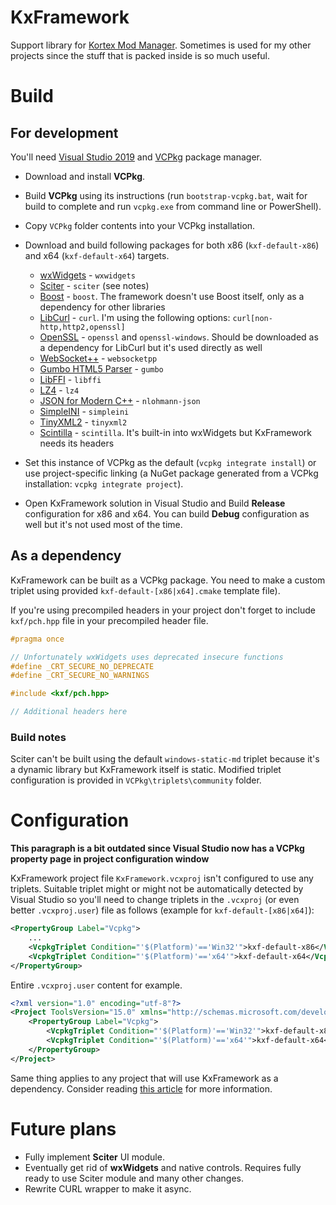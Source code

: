 # KxFramework
Support library for [Kortex Mod Manager](https://github.com/KerberX/Kortex-Mod-Manager). Sometimes is used for my other projects since the stuff that is packed inside is so much useful.

# Build
## For development
You'll need [Visual Studio 2019](https://visualstudio.microsoft.com) and [VCPkg](https://github.com/microsoft/vcpkg) package manager.

- Download and install **VCPkg**.
- Build **VCPkg** using its instructions (run `bootstrap-vcpkg.bat`, wait for build to complete and run `vcpkg.exe` from command line or PowerShell).
- Copy `VCPkg` folder contents into your VCPkg installation.
- Download and build following packages for both x86 (`kxf-default-x86`) and x64 (`kxf-default-x64`) targets.
	- [wxWidgets](https://www.wxwidgets.org) - `wxwidgets`
	- [Sciter](https://github.com/c-smile/sciter-sdk) - `sciter` (see notes)
	- [Boost](https://www.boost.org) - `boost`. The framework doesn't use Boost itself, only as a dependency for other libraries
	- [LibCurl](https://curl.haxx.se) - `curl`. I'm using the following options: `curl[non-http,http2,openssl]`
	- [OpenSSL](https://www.openssl.org) - `openssl` and `openssl-windows`. Should be downloaded as a dependency for LibCurl but it's used directly as well
	- [WebSocket++](https://github.com/zaphoyd/websocketpp) - `websocketpp`
	- [Gumbo HTML5 Parser](https://github.com/google/gumbo-parser) - `gumbo`
	- [LibFFI](https://github.com/libffi/libffi) - `libffi`
	- [LZ4](https://github.com/lz4/lz4) - `lz4`
	- [JSON for Modern C++](https://github.com/nlohmann/json) - `nlohmann-json`
	- [SimpleINI](https://github.com/brofield/simpleini) - `simpleini`
	- [TinyXML2](https://github.com/leethomason/tinyxml2) - `tinyxml2`
	- [Scintilla](https://www.scintilla.org) - `scintilla`. It's built-in into wxWidgets but KxFramework needs its headers
	
- Set this instance of VCPkg as the default (`vcpkg integrate install`) or use project-specific linking (a NuGet package generated from a VCPkg installation: `vcpkg integrate project`).
- Open KxFramework solution in Visual Studio and Build **Release** configuration for x86 and x64. You can build **Debug** configuration as well but it's not used most of the time.

## As a dependency
KxFramework can be built as a VCPkg package. You need to make a custom triplet using provided `kxf-default-[x86|x64].cmake` template file).

If you're using precompiled headers in your project don't forget to include `kxf/pch.hpp` file in your precompiled header file.
```cpp
#pragma once

// Unfortunately wxWidgets uses deprecated insecure functions
#define _CRT_SECURE_NO_DEPRECATE
#define _CRT_SECURE_NO_WARNINGS

#include <kxf/pch.hpp>

// Additional headers here
```

### Build notes
Sciter can't be built using the default `windows-static-md` triplet because it's a dynamic library but KxFramework itself is static. Modified triplet configuration is provided in `VCPkg\triplets\community` folder.

# Configuration

**This paragraph is a bit outdated since Visual Studio now has a VCPkg property page in project configuration window**

KxFramework project file `KxFramework.vcxproj` isn't configured to use any triplets. Suitable triplet might or might not be automatically detected by Visual Studio so you'll need to change triplets in the `.vcxproj` (or even better `.vcxproj.user`) file as follows (example for `kxf-default-[x86|x64]`):

```xml
<PropertyGroup Label="Vcpkg">
	...
	<VcpkgTriplet Condition="'$(Platform)'=='Win32'">kxf-default-x86</VcpkgTriplet>
	<VcpkgTriplet Condition="'$(Platform)'=='x64'">kxf-default-x64</VcpkgTriplet>
</PropertyGroup>
```
Entire `.vcxproj.user` content for example.
```xml
<?xml version="1.0" encoding="utf-8"?>
<Project ToolsVersion="15.0" xmlns="http://schemas.microsoft.com/developer/msbuild/2003">
	<PropertyGroup Label="Vcpkg">
		<VcpkgTriplet Condition="'$(Platform)'=='Win32'">kxf-default-x86</VcpkgTriplet>
		<VcpkgTriplet Condition="'$(Platform)'=='x64'">kxf-default-x64</VcpkgTriplet>
	</PropertyGroup>
</Project>
```

Same thing applies to any project that will use KxFramework as a dependency. Consider reading [this article](https://devblogs.microsoft.com/cppblog/vcpkg-updates-static-linking-is-now-available) for more information.

# Future plans
- Fully implement **Sciter** UI module.
- Eventually get rid of **wxWidgets** and native controls. Requires fully ready to use Sciter module and many other changes.
- Rewrite CURL wrapper to make it async.
